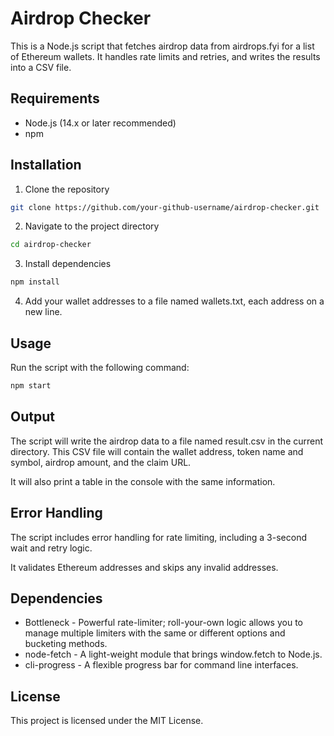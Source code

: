 # Airdrop Checker
This is a Node.js script that fetches airdrop data from airdrops.fyi for a list of Ethereum wallets. It handles rate limits and retries, and writes the results into a CSV file.

## Requirements
- Node.js (14.x or later recommended)
- npm
  
## Installation
1. Clone the repository
```bash
git clone https://github.com/your-github-username/airdrop-checker.git
```
2. Navigate to the project directory
```bash
cd airdrop-checker
```
3. Install dependencies
```bash
npm install
```
4. Add your wallet addresses to a file named wallets.txt, each address on a new line.
   
## Usage
Run the script with the following command:
```bash
npm start
```

## Output
The script will write the airdrop data to a file named result.csv in the current directory. This CSV file will contain the wallet address, token name and symbol, airdrop amount, and the claim URL.

It will also print a table in the console with the same information.

## Error Handling
The script includes error handling for rate limiting, including a 3-second wait and retry logic.

It validates Ethereum addresses and skips any invalid addresses.

## Dependencies
- Bottleneck - Powerful rate-limiter; roll-your-own logic allows you to manage multiple limiters with the same or different options and bucketing methods.
- node-fetch - A light-weight module that brings window.fetch to Node.js.
- cli-progress - A flexible progress bar for command line interfaces.

## License
This project is licensed under the MIT License.